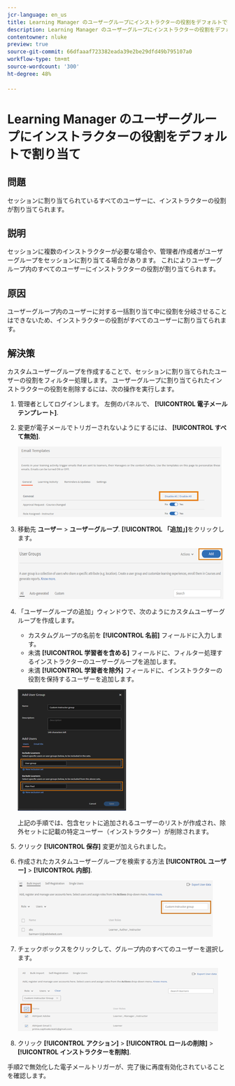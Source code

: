 ```yaml
---
jcr-language: en_us
title: Learning Manager のユーザーグループにインストラクターの役割をデフォルトで割り当て
description: Learning Manager のユーザーグループにインストラクターの役割をデフォルトで割り当て
contentowner: nluke
preview: true
source-git-commit: 66dfaaaf723382eada39e2be29dfd49b795107a0
workflow-type: tm+mt
source-wordcount: '300'
ht-degree: 48%

---
```




# Learning Manager のユーザーグループにインストラクターの役割をデフォルトで割り当て

## 問題

セッションに割り当てられているすべてのユーザーに、インストラクターの役割が割り当てられます。

## 説明

セッションに複数のインストラクターが必要な場合や、管理者/作成者がユーザーグループをセッションに割り当てる場合があります。 これによりユーザーグループ内のすべてのユーザーにインストラクターの役割が割り当てられます。

## 原因

ユーザーグループ内のユーザーに対する一括割り当て中に役割を分岐させることはできないため、インストラクターの役割がすべてのユーザーに割り当てられます。

## 解決策

カスタムユーザーグループを作成することで、セッションに割り当てられたユーザーの役割をフィルター処理します。 ユーザーグループに割り当てられたインストラクターの役割を削除するには、次の操作を実行します。

1. 管理者としてログインします。 左側のパネルで、 **[!UICONTROL 電子メールテンプレート]**.
1. 変更が電子メールでトリガーされないようにするには、 **[!UICONTROL すべて無効]**.

   ![](assets/instructor-disable-all.png)

1. 移動先 **ユーザー** > **ユーザーグループ**. **[!UICONTROL 「追加」]**&#x200B;をクリックします。

   ![](assets/instructor-usergroups.png)

1. 「ユーザーグループの追加」ウィンドウで、次のようにカスタムユーザーグループを作成します。

   * カスタムグループの名前を **[!UICONTROL 名前]** フィールドに入力します。
   * 未満 **[!UICONTROL 学習者を含める]** フィールドに、フィルター処理するインストラクターのユーザーグループを追加します。
   * 未満 **[!UICONTROL 学習者を除外]** フィールドに、インストラクターの役割を保持するユーザーを追加します。

   ![](assets/instructor-add-ug.png)

   上記の手順では、包含セットに追加されるユーザーのリストが作成され、除外セットに記載の特定ユーザー（インストラクター）が削除されます。

1. クリック **[!UICONTROL 保存]** 変更が加えられました。
1. 作成されたカスタムユーザーグループを検索する方法 **[!UICONTROL ユーザー]** > **[!UICONTROL 内部]**.

   ![](assets/instructor-custom-ug.png)

1. チェックボックスをクリックして、グループ内のすべてのユーザーを選択します。

   ![](assets/instructor-bulk-ug.png)

1. クリック **[!UICONTROL アクション]** > **[!UICONTROL ロールの削除]** > **[!UICONTROL インストラクターを削除]**.

手順2で無効化した電子メールトリガーが、完了後に再度有効化されていることを確認します。
